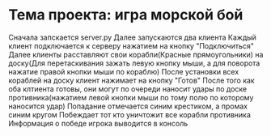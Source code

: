 # Тема проекта: игра морской бой
Сначала запскается server.py
Далее запускаются два клиента
Каждый клиент подключается к серверу нажатием на кнопку "Подключиться"
Далее клиенты расставляют свои корабли(Красные прямоугольники) на доску(Для перетаскивания зажать левую кнопку мыши, а для поворота нажатие правой кнопки мыши по кораблю)
После установки всех кораблей на доску клиент нажимает на кнопку "Готов"
После того как оба клтиента готовы, они могут по очереди наносит удары по доске противника(нажатием левой кнопки мыши по тому полю по которому наносится удар)
Попадание отмечается синим крестиком, а промах синим кругом
Побеждает тот кто уничтожит все корабли противника
Информация о победе игрока выводится в консоль

